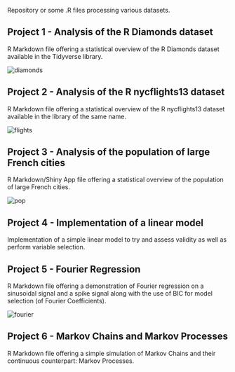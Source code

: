 Repository or some .R files processing various datasets.

## Project 1 - Analysis of the R Diamonds dataset

R Markdown file offering a statistical overview of the R Diamonds dataset available in the Tidyverse library.

![diamonds](./assets/diamonds.gif)

## Project 2 - Analysis of the R nycflights13 dataset

R Markdown file offering a statistical overview of the R nycflights13 dataset available in the library of the same name.

![flights](./assets/flights.gif)

## Project 3 - Analysis of the population of large French cities

R Markdown/Shiny App file offering a statistical overview of the population of large French cities.

![pop](./assets/french_population.gif)

## Project 4 - Implementation of a linear model 

Implementation of a simple linear model to try and assess validity as well as perform variable selection.

## Project 5 - Fourier Regression

R Markdown file offering a demonstration of Fourier regression on a sinusoidal signal and a spike signal along with the use of BIC for model selection (of Fourier Coefficients). 

![fourier](./assets/fourier.gif)

## Project 6 - Markov Chains and Markov Processes

R Markdown file offering a simple simulation of Markov Chains and their continuous counterpart: Markov Processes.

